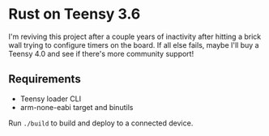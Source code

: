 # Rust on Teensy 3.6
I'm reviving this project after a couple years of inactivity after hitting a brick wall trying to configure timers on the board. If all else fails, maybe I'll buy a Teensy 4.0 and see if there's more community support!

## Requirements
- Teensy loader CLI
- arm-none-eabi target and binutils

Run `./build` to build and deploy to a connected device.
